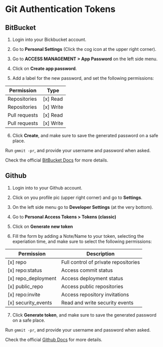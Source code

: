 # Git Authentication Tokens

## BitBucket

1. Login into your Bickbucket account.

2. Go to **Personal Settings** (Click the cog icon at the upper right corner).

3. Go to **ACCESS MANAGEMENT > App Password** on the left side menu.

4. Click on **Create app password**.

5. Add a label for the new password, and set the following permissions:

| Permission | Type |
| ---------- | ---- |
| Repositories | [x] Read |
| Repositories | [x] Write |
| Pull requests | [x] Read |
| Pull requests | [x] Write |

6. Click **Create**, and make sure to save the generated password on a safe place.

Run `gmmit -pr`, and provide your username and password when asked.

Check the official [BitBucket Docs](https://support.atlassian.com/bitbucket-cloud/docs/create-an-app-password/) for more details.

## Github

1. Login into to your Github account.

2. Click on you profile pic (upper right corner) and go to **Settings**.

3. On the left side menu go to **Developer Settings** (at the very bottom).

4. Go to **Personal Access Tokens > Tokens (classic)**

5. Click on **Generate new token**

6. Fill the form by adding a Note/Name to your token, selecting the experiation time, and make sure to select the following permissions:

| Permission | Description |
| ---------- | ----------- |
| [x] repo | Full control of private repositories |
| [x] repo:status | Access commit status |
| [x] repo_deployment | Access deployment status |
| [x] public_repo | Access public repositories |
| [x] repo:invite | Access repository invitations |
| [x] security_events | Read and write security events |

7. Click **Generate token**, and make sure to save the generated password on a safe place.

Run `gmmit -pr`, and provide your username and password when asked.

Check the official [Github Docs](https://docs.github.com/en/authentication/keeping-your-account-and-data-secure/managing-your-personal-access-tokens#creating-a-personal-access-token-classic) for more details.
